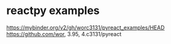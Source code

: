 # reactpy examples

https://mybinder.org/v2/gh/worc3131/pyreact_examples/HEAD
https://github.com/wor, 3.95, 4.c3131/pyreact
